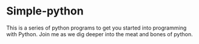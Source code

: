 # Simple-python
This is a series of python programs to get you started into programming with Python. 
Join me as we dig deeper into the meat and bones of python.
